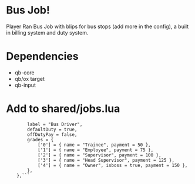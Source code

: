# Bus Job!
Player Ran Bus Job with blips for bus stops (add more in the config), a built in billing system and duty system.

# Dependencies
- qb-core
- qb/ox target
- qb-input

# Add to shared/jobs.lua

```busjob = {
		label = "Bus Driver",
		defaultDuty = true,
		offDutyPay = false,
		grades = {
			['0'] = { name = "Trainee", payment = 50 },
			['1'] = { name = "Employee", payment = 75 },
			['2'] = { name = "Supervisor", payment = 100 },
			['3'] = { name = "Head Supervisor", payment = 125 },
			['4'] = { name = "Owner", isboss = true, payment = 150 },
		},
	},```
